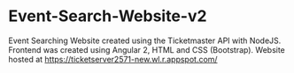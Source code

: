 # Event-Search-Website-v2
Event Searching Website created using the Ticketmaster API with NodeJS. Frontend was created using Angular 2, HTML and CSS (Bootstrap). Website hosted at https://ticketserver2571-new.wl.r.appspot.com/
